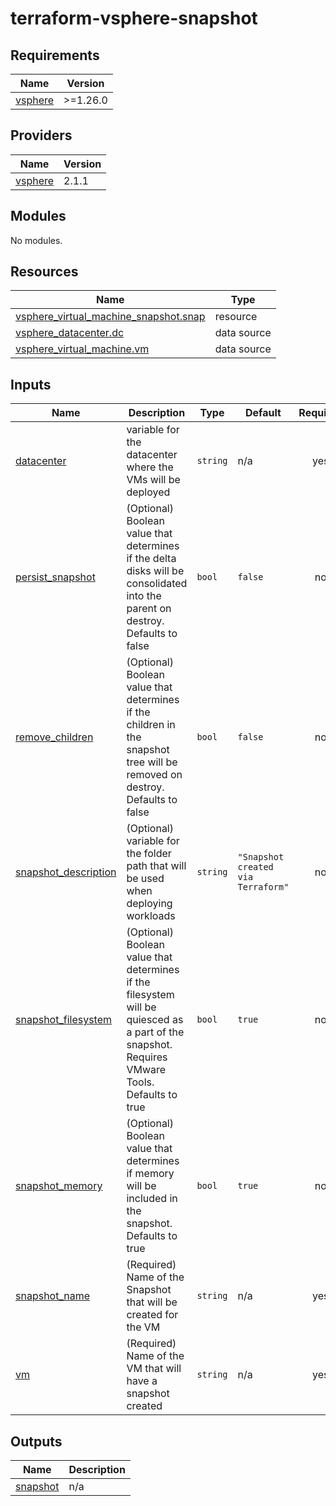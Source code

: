 # terraform-vsphere-snapshot

<!-- BEGINNING OF PRE-COMMIT-TERRAFORM DOCS HOOK -->
## Requirements

| Name | Version |
|------|---------|
| <a name="requirement_vsphere"></a> [vsphere](#requirement\_vsphere) | >=1.26.0 |

## Providers

| Name | Version |
|------|---------|
| <a name="provider_vsphere"></a> [vsphere](#provider\_vsphere) | 2.1.1 |

## Modules

No modules.

## Resources

| Name | Type |
|------|------|
| [vsphere_virtual_machine_snapshot.snap](https://registry.terraform.io/providers/hashicorp/vsphere/latest/docs/resources/virtual_machine_snapshot) | resource |
| [vsphere_datacenter.dc](https://registry.terraform.io/providers/hashicorp/vsphere/latest/docs/data-sources/datacenter) | data source |
| [vsphere_virtual_machine.vm](https://registry.terraform.io/providers/hashicorp/vsphere/latest/docs/data-sources/virtual_machine) | data source |

## Inputs

| Name | Description | Type | Default | Required |
|------|-------------|------|---------|:--------:|
| <a name="input_datacenter"></a> [datacenter](#input\_datacenter) | variable for the datacenter where the VMs will be deployed | `string` | n/a | yes |
| <a name="input_persist_snapshot"></a> [persist\_snapshot](#input\_persist\_snapshot) | (Optional) Boolean value that determines if the delta disks will be consolidated into the parent on destroy. Defaults to false | `bool` | `false` | no |
| <a name="input_remove_children"></a> [remove\_children](#input\_remove\_children) | (Optional) Boolean value that determines if the children in the snapshot tree will be removed on destroy. Defaults to false | `bool` | `false` | no |
| <a name="input_snapshot_description"></a> [snapshot\_description](#input\_snapshot\_description) | (Optional) variable for the folder path that will be used when deploying workloads | `string` | `"Snapshot created via Terraform"` | no |
| <a name="input_snapshot_filesystem"></a> [snapshot\_filesystem](#input\_snapshot\_filesystem) | (Optional) Boolean value that determines if the filesystem will be quiesced as a part of the snapshot. Requires VMware Tools. Defaults to true | `bool` | `true` | no |
| <a name="input_snapshot_memory"></a> [snapshot\_memory](#input\_snapshot\_memory) | (Optional) Boolean value that determines if memory will be included in the snapshot. Defaults to true | `bool` | `true` | no |
| <a name="input_snapshot_name"></a> [snapshot\_name](#input\_snapshot\_name) | (Required) Name of the Snapshot that will be created for the VM | `string` | n/a | yes |
| <a name="input_vm"></a> [vm](#input\_vm) | (Required) Name of the VM that will have a snapshot created | `string` | n/a | yes |

## Outputs

| Name | Description |
|------|-------------|
| <a name="output_snapshot"></a> [snapshot](#output\_snapshot) | n/a |
<!-- END OF PRE-COMMIT-TERRAFORM DOCS HOOK -->
